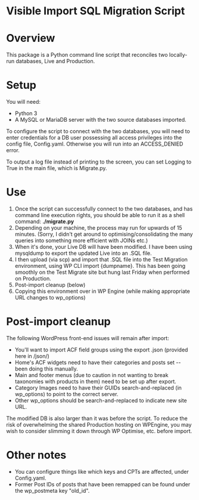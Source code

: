 # Visible Import SQL Migration Script

# Overview
This package is a Python command line script that reconciles two locally-run databases, Live and Production.

# Setup

You will need:
* Python 3
* A MySQL or MariaDB server with the two source databases imported.

To configure the script to connect with the two databases, you will need to enter credentials for a DB user possessing all access privileges into the config file, Config.yaml. Otherwise you will run into an ACCESS_DENIED error.

To output a log file instead of printing to the screen, you can set Logging to True in the main file, which is Migrate.py.


# Use

1. Once the script can successfully connect to the two databases, and has command line execution rights, you should be able to run it as a shell command: **./migrate.py**
2. Depending on your machine, the process may run for upwards of 15 minutes. (Sorry, I didn't get around to optimising/consolidating the many queries into something more efficient with JOINs etc.)
3. When it's done, your Live DB will have been modified. I have been using mysqldump to export the updated Live into an .SQL file.
4. I then upload (via scp) and import that .SQL file into the Test Migration environment, using WP CLI import {dumpname}. This has been going smoothly on the Test Migrate site but hung last Friday when performed on Production.
5. Post-import cleanup (below)
6. Copying this environment over in WP Engine (while making appropriate URL changes to wp_options)

# Post-import cleanup

The following WordPress front-end issues will remain after import:

* You'll want to import ACF field groups using the export .json (provided here in /json/)
* Home's ACF widgets need to have their categories and posts set -- been doing this manually.
* Main and footer menus (due to caution in not wanting to break taxonomies with products in them) need to be set up after export.
* Category Images need to have their GUIDs search-and-replaced (in wp_options) to point to the correct server.
* Other wp_options should be search-and-replaced to indicate new site URL.

The modified DB is also larger than it was before the script. To reduce the risk of overwhelming the shared Production hosting on WPEngine, you may wish to consider slimming it down through WP Optimise, etc. before import.

# Other notes

* You can configure things like which keys and CPTs are affected, under Config.yaml.
* Former Post IDs of posts that have been remapped can be found under the wp_postmeta key "old_id".

